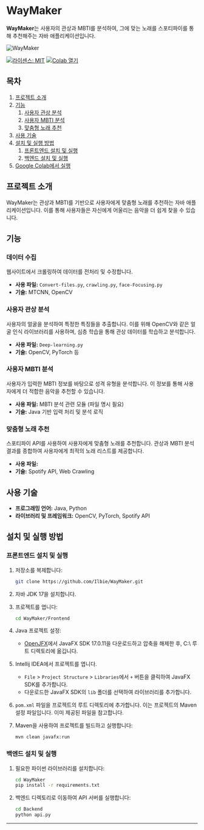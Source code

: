 # WayMaker

**WayMaker**는 사용자의 관상과 MBTI를 분석하여, 그에 맞는 노래를 스포티파이를 통해 추천해주는 자바 애플리케이션입니다.

![WayMaker]()

[![라이센스: MIT](https://img.shields.io/badge/license-MIT-green)](https://github.com/Ilbie/WayMaker/blob/main/LICENSE)
[![Colab 열기](https://colab.research.google.com/assets/colab-badge.svg)](https://colab.research.google.com/github/Ilbie/WayMaker/blob/main/Deep_learning.ipynb)

## 목차
1. [프로젝트 소개](#프로젝트-소개)
2. [기능](#기능)
    1. [사용자 관상 분석](#사용자-관상-분석)
    2. [사용자 MBTI 분석](#사용자-mbti-분석)
    3. [맞춤형 노래 추천](#맞춤형-노래-추천)
3. [사용 기술](#사용-기술)
4. [설치 및 실행 방법](#설치-및-실행-방법)
    1. [프론트엔드 설치 및 실행](#프론트엔드-설치-및-실행)
    2. [백엔드 설치 및 실행](#백엔드-설치-및-실행)
5. [Google Colab에서 실행](#google-colab에서-실행)

## 프로젝트 소개
WayMaker는 관상과 MBTI를 기반으로 사용자에게 맞춤형 노래를 추천하는 자바 애플리케이션입니다. 이를 통해 사용자들은 자신에게 어울리는 음악을 더 쉽게 찾을 수 있습니다.

## 기능

### 데이터 수집
웹사이트에서 크롤링하여 데이터를 전처리 및 수정합니다.
- **사용 파일:** `Convert-files.py`, `crawling.py`, `face-Focusing.py`
- **기술:** MTCNN, OpenCV

### 사용자 관상 분석
사용자의 얼굴을 분석하여 특정한 특징들을 추출합니다. 이를 위해 OpenCV와 같은 얼굴 인식 라이브러리를 사용하며, 심층 학습을 통해 관상 데이터를 학습하고 분석합니다.
- **사용 파일:** `Deep-learning.py`
- **기술:** OpenCV, PyTorch 등

### 사용자 MBTI 분석
사용자가 입력한 MBTI 정보를 바탕으로 성격 유형을 분석합니다. 이 정보를 통해 사용자에게 더 적합한 음악을 추천할 수 있습니다.
- **사용 파일:** MBTI 분석 관련 모듈 (파일 명시 필요)
- **기술:** Java 기반 입력 처리 및 분석 로직

### 맞춤형 노래 추천
스포티파이 API를 사용하여 사용자에게 맞춤형 노래를 추천합니다. 관상과 MBTI 분석 결과를 종합하여 사용자에게 최적의 노래 리스트를 제공합니다.
- **사용 파일:** 
- **기술:** Spotify API, Web Crawling

## 사용 기술
- **프로그래밍 언어:** Java, Python
- **라이브러리 및 프레임워크:** OpenCV, PyTorch, Spotify API

## 설치 및 실행 방법

### 프론트엔드 설치 및 실행

1. 저장소를 복제합니다:
    ```sh
    git clone https://github.com/Ilbie/WayMaker.git
    ```

2. 자바 JDK 17을 설치합니다.

3. 프로젝트를 엽니다:
    ```sh
    cd WayMaker/Frontend
    ```

4. Java 프로젝트 설정:
    - [OpenJFX](https://openjfx.io)에서 JavaFX SDK 17.0.11을 다운로드하고 압축을 해제한 후, C:\ 루트 디렉토리에 옮깁니다.

5. Intellij IDEA에서 프로젝트를 엽니다.
    - `File` > `Project Structure` > `Libraries`에서 `+` 버튼을 클릭하여 JavaFX SDK를 추가합니다.
    - 다운로드한 JavaFX SDK의 `lib` 폴더를 선택하여 라이브러리를 추가합니다.

6. `pom.xml` 파일을 프로젝트의 루트 디렉토리에 추가합니다. 이는 프로젝트의 Maven 설정 파일입니다. 이미 제공된 파일을 참고합니다.

7. Maven을 사용하여 프로젝트를 빌드하고 실행합니다:
    ```sh
    mvn clean javafx:run
    ```

### 백엔드 설치 및 실행

1. 필요한 파이썬 라이브러리를 설치합니다:
    ```sh
    cd WayMaker
    pip install -r requirements.txt
    ```

2. 백엔드 디렉토리로 이동하여 API 서버를 실행합니다:
    ```sh
    cd Backend
    python api.py
    ```

---

